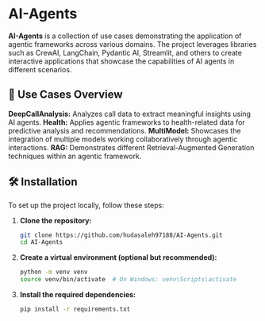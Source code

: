 # AI-Agents

**AI-Agents** is a collection of use cases demonstrating the application of agentic frameworks across various domains. The project leverages libraries such as CrewAI, LangChain, Pydantic AI, Streamlit, and others to create interactive applications that showcase the capabilities of AI agents in different scenarios.


## 📁 Use Cases Overview

**DeepCallAnalysis:** Analyzes call data to extract meaningful insights using AI agents.
**Health:** Applies agentic frameworks to health-related data for predictive analysis and recommendations.
**MultiModel:** Showcases the integration of multiple models working collaboratively through agentic interactions.
**RAG:** Demonstrates different Retrieval-Augmented Generation techniques within an agentic framework.


## 🛠️ Installation

To set up the project locally, follow these steps:

1. **Clone the repository:**

   ```bash
   git clone https://github.com/hudasaleh97188/AI-Agents.git
   cd AI-Agents
   ```


2. **Create a virtual environment (optional but recommended):**

   ```bash
   python -m venv venv
   source venv/bin/activate  # On Windows: venv\Scripts\activate
   ```


3. **Install the required dependencies:**

   ```bash
   pip install -r requirements.txt
   ```



